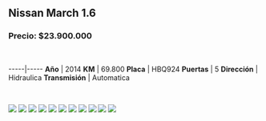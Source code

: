 ## Nissan March 1.6

### Precio: $23.900.000

<p>&nbsp;</p>

-----|-----
**Año** | 2014
**KM** | 69.800
**Placa** | HBQ924
**Puertas** | 5
**Dirección** | Hidraulica
**Transmisión** | Automatica



<p>&nbsp;</p>

<img src="images/Nissan March 1.6 - 0.1819.jpg?raw=true"/>
<img src="images/Nissan March 1.6 - 0.2307.jpg?raw=true"/>
<img src="images/Nissan March 1.6 - 0.4068.jpg?raw=true"/>
<img src="images/Nissan March 1.6 - 0.5857.jpg?raw=true"/>
<img src="images/Nissan March 1.6 - 0.7824.jpg?raw=true"/>
<img src="images/Nissan March 1.6 - 0.7908.jpg?raw=true"/>
<img src="images/Nissan March 1.6 - 0.378.jpg?raw=true"/>
<img src="images/Nissan March 1.6 - 0.2518.jpg?raw=true"/>
<img src="images/Nissan March 1.6 - 0.4843.jpg?raw=true"/>
<img src="images/Nissan March 1.6 - 0.8135.jpg?raw=true"/>
<img src="images/Nissan March 1.6 - 0.9929.jpg?raw=true"/>



